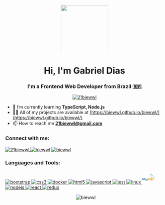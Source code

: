 <p align="center">
  <img
    src="https://i.ibb.co/0Q1WRG1/CC-20220615-111945.png"
    height="150"
    width="150"
  />
</p>
<h1 align="center">Hi, I'm Gabriel Dias</h1>
<h3 align="center">I'm a Frontend Web Developer from Brazil 🇧🇷</h3>

<p align="center">
  <a href="https://twitter.com/21biewwl" target="blank">
    <img
      src="https://img.shields.io/twitter/follow/21biewwl?logo=twitter&style=for-the-badge"
      alt="21biewwl"
    />
  </a>
</p>

- 🌱 I’m currently learning **TypeScript, Node.js**
- 👨‍💻 All of my projects are
available at [https://biewwl.github.io/biewwl/](https://biewwl.github.io/biewwl/)
- 📫 How to reach me **21biewwl@gmail.com**

<h3 align="left">Connect with me:</h3>
<p align="left">
  <a href="https://twitter.com/21biewwl" target="blank">
    <img
      align="center"
      src="https://api.iconify.design/ei/sc-twitter.svg?color=%2300acee"
      alt="21biewwl"
      height="40"
      width="40"
    />
  </a>
  <a href="https://linkedin.com/in/biewwl" target="blank">
    <img
      align="center"
      src="https://api.iconify.design/typcn/social-linkedin.svg?color=%230a66c2"
      alt="biewwl"
      height="40"
      width="40"
  /></a>
  <a href="https://instagram.com/biewwl" target="blank"
    ><img
      align="center"
      src="https://api.iconify.design/ei/sc-instagram.svg?color=%23e1306c"
      alt="biewwl"
      height="40"
      width="40"
  /></a>
</p>

<h3 align="left">Languages and Tools:</h3>
<p align="left">
  <a href="https://getbootstrap.com" target="_blank" rel="noreferrer">
    <img
      src="https://brandlogos.net/wp-content/uploads/2021/09/bootstrap-logo.png"
      alt="bootstrap"
      width="40"
      height="40"
    />
  </a>
  <a href="https://www.w3schools.com/css/" target="_blank" rel="noreferrer">
    <img
      src="https://github.com/css.png"
      alt="css3"
      width="40"
      height="40"
    />
  </a>
  <a href="https://www.docker.com/" target="_blank" rel="noreferrer">
    <img
      src="https://4.bp.blogspot.com/-ElHOWTsMmu0/WICr4BM0ArI/AAAAAAAAscQ/G8hPehhiJkoKCa-Sc6QPW-TxWD52Y08ZgCPcB/s1600/docker-logo1.png"
      alt="docker"
      width="40"
      height="40"
    />
  </a>
  <a href="https://www.w3.org/html/" target="_blank" rel="noreferrer">
    <img
      src="https://api.iconify.design/bxl/html5.svg?color=%23ec5d28"
      alt="html5"
      width="40"
      height="40"
    />
  </a>
  <a
    href="https://developer.mozilla.org/en-US/docs/Web/JavaScript"
    target="_blank"
    rel="noreferrer"
  >
    <img
      src="https://api.iconify.design/vscode-icons/file-type-js.svg"
      alt="javascript"
      width="40"
      height="40"
    />
  </a>
  <a href="https://jestjs.io" target="_blank" rel="noreferrer">
    <img
      src="https://api.iconify.design/vscode-icons/file-type-jest-snapshot.svg"
      alt="jest"
      width="35"
      height="35"
    />
  </a>
  <a href="https://www.linux.org/" target="_blank" rel="noreferrer">
    <img
      src="https://api.iconify.design/flat-color-icons/linux.svg"
      alt="linux"
      width="40"
      height="40"
    />
  </a>
  <a href="https://www.mysql.com/" target="_blank" rel="noreferrer">
    <img
      src="https://raw.githubusercontent.com/devicons/devicon/master/icons/mysql/mysql-original-wordmark.svg"
      alt="mysql"
      width="40"
      height="40"
    />
  </a>
  <a href="https://nodejs.org" target="_blank" rel="noreferrer">
    <img
      src="https://api.iconify.design/vscode-icons/file-type-node.svg"
      alt="nodejs"
      width="40"
      height="40"
    />
  </a>
  <a href="https://reactjs.org/" target="_blank" rel="noreferrer">
    <img
      src="https://api.iconify.design/vscode-icons/file-type-reactjs.svg"
      alt="react"
      width="40"
      height="40"
    />
  </a>
  <a href="https://redux.js.org" target="_blank" rel="noreferrer">
    <img
      src="https://api.iconify.design/bxl/redux.svg?color=%23764abc"
      alt="redux"
      width="40"
      height="40"
    />
  </a>
</p>

<p align="center">&nbsp;
  <img
    align="center"
    src="https://github-readme-stats.vercel.app/api?username=biewwl&show_icons=true&theme=dracula&hide_border=true&locale=en"
    alt="biewwl" />
</p>
